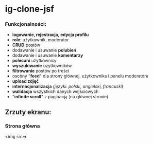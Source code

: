 # ig-clone-jsf

### Funkcjonalności:
- **logowanie, rejestracja, edycja profilu**
- **role**: użytkownik, moderator
- **CRUD** postów
- dodawanie i usuwanie **polubień**
- dodawanie i usuwanie **komentarzy**
- **polecani** użytkownicy
- **wyszukiwanie** użytkowników
- **filtrowanie** postów po treści
- osobny "**feed**" dla strony głównej, użytkownika i panelu moderatora
- **upload zdjęć**
- **internacjonalizacja** *(języki: polski, angielski, francuski)*
- **walidacja** wszystkich danych wejściowych
- "**infinite scroll**" z paginacją (na głównej stronie)

## Zrzuty ekranu:
### Strona główna
<img src=>
